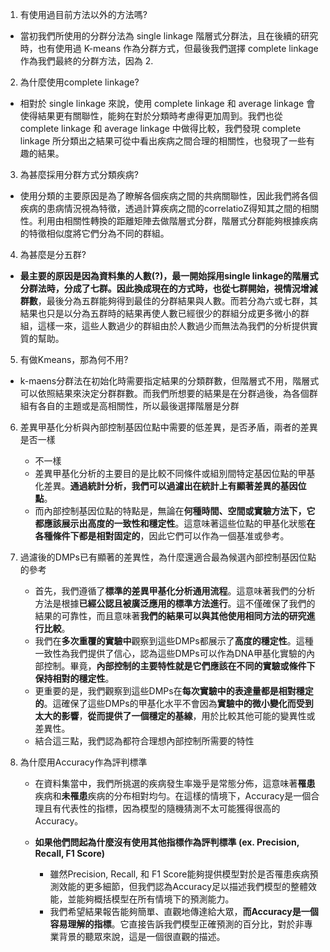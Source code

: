 1. 有使用過目前方法以外的方法嗎?

+ 當初我們所使用的分群分法為 single linkage 階層式分群法，且在後續的研究時，也有使用過 K-means 作為分群方式，但最後我們選擇 complete linkage 作為我們最終的分群方法，因為 2.  

2. 為什麼使用complete linkage?

+ 相對於 single linkage 來說，使用 complete linkage 和 average linkage 會使得結果更有關聯性，能夠在對於分類時考慮得更加周到。我們也從 complete linkage 和 average linkage 中做得比較，我們發現 complete linkage 所分類出之結果可從中看出疾病之間合理的相關性，也發現了一些有趣的結果。

3. 為甚麼採用分群方式分類疾病?

+ 使用分類的主要原因是為了瞭解各個疾病之間的共病關聯性，因此我們將各個疾病的患病情況視為特徵，透過計算疾病之間的correlatioZ得知其之間的相關性。利用由相關性轉換的距離矩陣去做階層式分群，階層式分群能夠根據疾病的特徵相似度將它們分為不同的群組。

4. 為甚麼是分五群?

+ **最主要的原因是因為資料集的人數(?)，最一開始採用single linkage的階層式分群法時，分成了七群。因此換成現在的方式時，也從七群開始，視情況增減群數**，最後分為五群能夠得到最佳的分群結果與人數。而若分為六或七群，其結果也只是以分為五群時的結果再使人數已經很少的群組分成更多微小的群組，這樣一來，這些人數過少的群組由於人數過少而無法為我們的分析提供實質的幫助。

5. 有做Kmeans，那為何不用?

+ k-maens分群法在初始化時需要指定結果的分類群數，但階層式不用，階層式可以依照結果來決定分群群數。而我們所想要的結果是在分群過後，為各個群組有各自的主題或是高相關性，所以最後選擇階層是分群

6. 差異甲基化分析與內部控制基因位點中需要的低差異，是否矛盾，兩者的差異是否一樣
	+ 不一樣
	+ 差異甲基化分析的主要目的是比較不同條件或組別間特定基因位點的甲基化差異。**通過統計分析，我們可以過濾出在統計上有顯著差異的基因位點**。
	+ 而內部控制基因位點的特點是，無論在**何種時間、空間或實驗方法下，它都應該展示出高度的一致性和穩定性**。這意味著這些位點的甲基化狀態**在各種條件下都是相對固定的**，因此它們可以作為一個基准或參考。
7. 過濾後的DMPs已有顯著的差異性，為什麼還適合最為候選內部控制基因位點的參考
	+ 首先，我們遵循了**標準的差異甲基化分析通用流程**。這意味著我們的分析方法是根據**已經公認且被廣泛應用的標準方法進行**。這不僅確保了我們的結果的可靠性，而且意味著**我們的結果可以與其他使用相同方法的研究進行比較**。
	+ 我們在**多次重覆的實驗中**觀察到這些DMPs都展示了**高度的穩定性**。這種一致性為我們提供了信心，認為這些DMPs可以作為DNA甲基化實驗的內部控制。畢竟，**內部控制的主要特性就是它們應該在不同的實驗或條件下保持相對的穩定性**。
	+ 更重要的是，我們觀察到這些DMPs在**每次實驗中的表達量都是相對穩定的**。這確保了這些DMPs的甲基化水平不會因為**實驗中的微小變化而受到太大的影響**，**從而提供了一個穩定的基線**，用於比較其他可能的變異性或差異性。
	+ 結合這三點，我們認為都符合理想內部控制所需要的特性

8. 為什麼用Accuracy作為評判標準
	+ 在資料集當中，我們所挑選的疾病發生率幾乎是常態分佈，這意味著**罹患**疾病和**未罹患**疾病的分布相對均勻。在這樣的情境下，Accuracy是一個合理且有代表性的指標，因為模型的隨機猜測不太可能獲得很高的Accuracy。
	
	+ **如果他們問起為什麼沒有使用其他指標作為評判標準 (ex. Precision, Recall, F1 Score)**
		+ 雖然Precision, Recall, 和 F1 Score能夠提供模型對於是否罹患疾病預測效能的更多細節，但我們認為Accuracy足以描述我們模型的整體效能，並能夠概括模型在所有情境下的預測能力。
		+ 我們希望結果報告能夠簡單、直觀地傳達給大眾，**而Accuracy是一個容易理解的指標**。它直接告訴我們模型正確預測的百分比，對於非專業背景的聽眾來說，這是一個很直觀的描述。